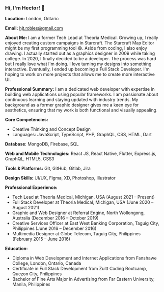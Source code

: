 ### Hi, I'm Hector! 👋

**Location:** London, Ontario

**Email:** hjt.robles@gmail.com

**About Me:** I am a former Tech Lead at Theoria Medical. Growing up, I really enjoyed creating custom campaigns in Starcraft. The Starcraft Map Editor might be my first programming tool 😄. Aside from coding, I also enjoy drawing. I actually started out as a graphics designer in 2009 while taking college. In 2020, I finally decided to be a developer. The process was hard but I really love what I'm doing. I love turning my designs into something interactive. Eventually, I ended up becoming a Full Stack Developer. I'm hoping to work on more projects that allows me to create more interactive UI.

**Professional Summary:**
I am a dedicated web developer with expertise in building web applications using popular frameworks. I am passionate about continuous learning and staying updated with industry trends. My background as a former graphic designer gives me a keen eye for aesthetics, ensuring that my work is both functional and visually appealing.

**Core Competencies:**
- Creative Thinking and Concept Design
- Languages: JavaScript, TypeScript, PHP, GraphQL, CSS, HTML, Dart

**Database:** MongoDB, Firebase, SQL

**Web and Mobile Technologies:** React JS, React Native, Flutter, Express.js, GraphQL, HTML5, CSS3

**Tools & Platforms:** Git, GitHub, Gitlab, Jira

**Design Skills:** UI/UX, Figma, XD, Photoshop, Illustrator

**Professional Experience:**
- Tech Lead at Theoria Medical, Michigan, USA (August 2021 – Present)
- Full Stack Developer at Theoria Medical, Michigan, USA (June 2020 – August 2021)
- Graphic and Web Designer at Referral Engine, North Wollongong, Australia (December 2016 – October 2019)
- Creative Services Officer at East West Banking Corporation, Taguig City, Philippines (June 2016 – December 2016)
- Multimedia Designer at Globe Telecom, Taguig City, Philippines (February 2015 – June 2016)

**Education:**
- Diploma in Web Development and Internet Applications from Fanshawe College, London, Ontario, Canada
- Certificate in Full Stack Development from Zuitt Coding Bootcamp, Quezon City, Philippines
- Bachelor of Fine Arts Major in Advertising from Far Eastern University, Manila, Philippines
